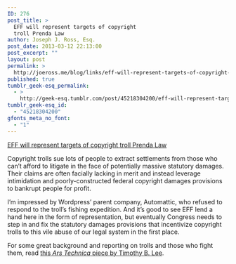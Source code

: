 ```yaml
---
ID: 276
post_title: >
  EFF will represent targets of copyright
  troll Prenda Law
author: Joseph J. Ross, Esq.
post_date: 2013-03-12 22:13:00
post_excerpt: ""
layout: post
permalink: >
  http://joeross.me/blog/links/eff-will-represent-targets-of-copyright-troll/
published: true
tumblr_geek-esq_permalink:
  - >
    http://geek-esq.tumblr.com/post/45218304200/eff-will-represent-targets-of-copyright-troll
tumblr_geek-esq_id:
  - "45218304200"
gfonts_meta_no_font:
  - "1"
---
```

<a href='https://www.eff.org/press/releases/eff-represent-bloggers-against-copyright-troll'>EFF will represent targets of copyright troll Prenda Law</a><div class="link_description"><p>Copyright trolls sue lots of people to extract settlements from those who can&#8217;t afford to litigate in the face of potentially massive statutory damages. Their claims are often facially lacking in merit and instead leverage intimidation and poorly-constructed federal copyright damages provisions to bankrupt people for profit.</p>

<p>I&#8217;m impressed by Wordpress&#8217; parent company, Automattic, who refused to respond to the troll&#8217;s fishing expedition. And it&#8217;s good to see EFF lend a hand here in the form of representation, but eventually Congress needs to step in and fix the statutory damages provisions that incentivize copyright trolls to this vile abuse of our legal system in the first place.</p>

<p>For some great background and reporting on trolls and those who fight them, read <a href="http://arstechnica.com/tech-policy/2013/02/enraged-by-abusive-lawsuits-anonymous-troll-slayers-are-fighting-back/" target="_blank">this <em>Ars Technica</em> piece by Timothy B. Lee</a>.</p></div>